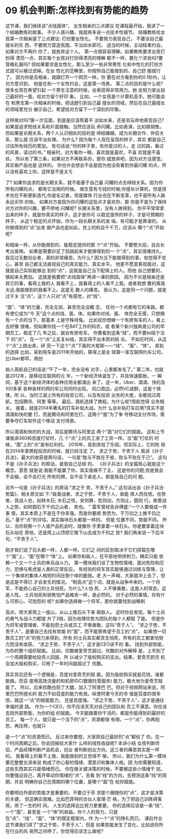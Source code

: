# 09 机会判断:怎样找到有势能的趋势

这节课，我们继续谈“点线面体”。 女生相亲的三点建议 在课程最开始，我讲了一个结婚教练的故事。 不少人感兴趣，我就再多说一点技术性细节。 结婚教练给女孩第一次相亲提了三点建议: 打扮要女性化。
不要努力表现自己， 不要谈自己最擅长的东 西，不要努力营造氛围，平淡如水即可。 适当的时候，主动结束约会。如果对方不再约 你了，就放弃这个人。
 第一点很容易理解。如果教练要求女孩打扮得 漂亮一点，其实每个女孩对打扮得漂亮的理解 都不一样，要化个浓妆吗?要穿晚礼服吗? 但如果要求是女性化，那么至少一些非常男性 化和中性化的打扮方式就可以被过滤掉。在女 性化的范畴里，你按照自己能做到的，自己舒 服就行了。 因为你是去相亲，就跟打开一个网页一样。你 要在对方看到你的0.1秒内，让对方意识到， 他是在和一个女性约会，这是第一场景。 第二点的目的是什么呢?很多女孩在希望引起 一个男生注意的时候，会表现得非常用力。她 会努力拿出自己最好的一面，给对方留个好印 象。 比如，一个女孩是个计算机高手。她可能会在 和男生第一次相亲的时候，把话题引到自己最 擅长的领域，然后在自己最擅长的领域里充分 展示自己，希望给对方留下一个深刻的印象。

 这样做对吗?第一次见面，到底是应该照着平 淡如水来，还是去玩命地表现自己? 如果是追求短线关系和片面接触，当然应该玩 命闪耀。比如表演，比如做销售。 但如果是长期关系，两个人认识相处的目的是 缔结婚姻，成为长期合作、伴侣关系，那么就 应该平淡处理。
为什么? 因为每个人现在呈现的样子，其实 都是自己过往所有经历的累加。 有句话说:“你的样子里，有你爱过的人，走 过的路，看过的风景，读过的书。” 相亲时，对方看你一眼，喜欢就是喜欢，不喜 欢就是不喜欢。 所以有了第三条，如果对方不再联系你，那你 就放弃吧，因为对方没感觉。其实做产品也是 这样的。 你也许会想会不会是因为他没有看到你最闪耀 的点，所以没有喜欢上你，这样是不是太亏

 了? 如果你追求的是长期关系，就不能基于自己最 闪耀的点去缔结关系。因为你所有闪耀的点， 都有它没用的时候。 做生意有亏钱的时候;你擅长计算机，但是技 术也在不断更新迭代;你是名记者，但是媒体 行业也在不断变革，也不是所有人脉永远买你 的账。 如果对方是因为你闪耀的这些点才喜欢你，那 你是不是为了保持对方对你的兴趣，要不停地 闪耀呢?
长期关系里，没有人做得到。 你平平常常拿 出来的样子，就是你真实的样子。这才是你可 以稳定提供的样子，才是可预期的样子。 从这个稳定的点开始，作为一段长期关系的发 端，有可能才是靠谱的。 从你做得到的“点”出发 做产品也是如此，世上的机会千千万，应该从 哪个“点”开始呢?

 和相亲一样，从你能做到的、能稳定提供的那 个“点”开始。
不要憋大招，自古长考出臭棋。 如果是需要卯足了劲跳起来才能够得到的一 个“点”，其实很难持久。 我见过无数创业者，真的非常痛苦。为什么? 因为当下能做得到的事，他觉得不甘心，甚至 自己都无法直视自己的真实能力、真实水平。 他更不愿意客观面对，这就是自己实际能够达 到的“点”，这就是自己当下配得上的人。而他 自己想要的，够起来太费劲。 这就是我要把“点线面体”再讲一课的原因。 因为不论是相亲还是其它的事，看得上我的人 我看不上，我看得上的人看不上我。或者我想 要的离我太远;我能做到的我看不上。这是无 数人的痛苦。 我认为，这是同一个问题，就是过于关 注“点”。这个人只对“点”有感觉，对“线”、

 “面”、“体”的力量，完全无视，甚至完全没概 念。 任何一个点都有它的来路，都有使它成为“今 天”这个点的线、面、体。如果你对线、面、 体完全无感，只想拥有一个点的当下，那基本 上是守株待兔。 比如说你想嫁一个有房有车的人，看上去好像 很难。但如果你找一个在BAT工作的码农，或 者某个新兴独角兽公司的早期员工，稳定了几 年之后，就会有房有车。 你要看到这条“线”，而不要纠结于当下 的“点”。 在一个“点”上反复纠结，其实得不出本质的结 论。 不如花时间，从这个“点”上跳出来，研 究一下这个“点”下面的大框架——“线”、 “面”、“体”。
易到的选择 比如，易到用车是2011年开始的，算得上是全 球第一家互联网约车公司，比Uber都早。用创

 始人周航自己的话说:“干了一年，完全没有 对手，心里都发毛了。” 第二年，也就是2012年，是移动互联网的元 年，一个新经济体诞生了，并且快速膨胀。一 瞬间，基于这个新经济体的各种应用全都涌出 来了。这一年，Uber、滴滴、快的及100多家 各种各样的网约车公司同时出现。 风口周边，必然VC成群，这是个铁律。所 以，当时江湖上所有的投资公司，以及有投资 业务的大佬，全都找过周航，包括腾讯、阿里 等等。 最后，周航选择了携程。为什么呢?周航觉得 业务相关。 接着，就是2014年著名的打车补贴大战。为什 么会补贴打车应用?其实不是滴滴和快的要 打，而是腾讯和阿里在打。这两个“面”为了争 夺移动支付市场，需要争夺打车软件这个移动 支付场景。

 所以滴滴和快的的大战，背后是腾讯与阿里这 两个“面”对它们的赋能。 这和上节课我讲360和百度打仗时，几 个“点”上的员工涨了工资一样。当“面”打仗的 时候，“面”上的“点”是有红利的。 2016年，易到卖给了乐视。但实际上，它的败 局在2014年拿携程投资的时候，就已经注定 了。
求之于势，不责于人 我读《孙子兵法》，最大的收获是两句话， 一句是“胜与不胜在于彼，败与不败在于己”。 这句不是《孙子兵法》的原话，是我自己总结 的。 《孙子兵法》的全篇核心就是这个概念，意思 就是说:我能不能赢了你，其实我做不了主， 这是你的问题;但是我会不会输，会不会打光 所有的牌，会不会下桌走人，那是我自己的问 题。

 另外一句是《孙子兵法》的原话:“求之于 势，不责于人。” 这句话出自《孙子兵法·势篇》，相关原文如 下:“故善战者，求之于势，不责于人，故能 择人而任势。任势者，其战人也，如转木石; 木石之性，安则静，危则动，方则止，圆则 行。故善战人之势，如转圆石于千仞之山者， 势也。 ” 雷军曾经告诉傅盛:“一个人要做成一件事 情，其实本质上不是在于你多强，而是你要顺 势而为，于万仞之上推千钧之石。” 基于“点”的评估，其实每块石头都是一样的。 但是 位置不同，势能不同。 所以，当你观察一个人或产品机会时，就像你 手里拿着一块石头。你是要拿着这块石头站在 原地，还是爬上山顶把它推下山去成为千钧之 势?
我们再来说一下后半句，“不责于人”。

 刚才我们说了石头都一样，人都一样。它们之 间的区别取决于它们搭载在哪 个“面”上，“面”在哪个“体”上。 如果你和敌人，在平原地带拼刺刀，确实只能 依赖一个又一个士兵的单兵战斗力。 第一模块我们谈了生物性情绪，面对危险和压 力，恐惧与焦虑是人类的正常反应。 有经验的将军其实能够通过训练与管理，让一 个集体的集体人格短时间压倒个体的脆弱。老 大一声喊，大家就冲上去了，但是这是不得已 才会发生的情况。 “制高点”这个词，就是从战争中来的。一个将 军，不能担心自己的士兵怕死。为什么?人怕 死、人不够勇敢，这是人的常态，这是人性。 士兵怕死和销售怕产品难卖一样，是必然的。 对于必然的事情，你有什么可担心、可抱怨的 呢? 如果你选择做一个将军，那你就要找到战略制

 高点，带大家爬上一座山，从山上推石头下来 砸敌人。 这时你会发现，每个士兵的勇气与战斗力都提 升了3倍，因为地理优势为团队的每个人都赋 了能。 但是作为将军或管理者，不能抱怨士兵或员工 不够勇敢，这叫“责于人”。 “求之于势，不责于人”，是要自己去找有势能 的“面”，而不能寄希望于员工的“点”。 如果想一切靠员工的“点”的努力来得到，所有 的士兵其实都贪生怕死，所有的员工都害怕努 力而没有收获。 “求之于势，不责于人”，这才是CEO该干的 事。 找到外部势能，为你的整个组织赋能。 比如，优酷被爱奇艺超过。优酷的对外解释 是，上市到了一个周期需要给投资人回报，所 以减少了版权购买的支出。结果，爱奇艺抓住 机会加大版权购买，只用了一年时间就超过了 优酷。

 其实背后还有一个逻辑是，百度对爱奇艺的赋 能。因为版权购买就是花钱，谁都能做。而百 度用高效流量的和机房IDC(数据托管服务) 能力，极大地为爱奇艺赋能了。 所以，后来优酷也抱了大腿，加入了阿里巴 巴。但对于视频网站来说，阿里巴巴所擅长的 能力不如百度的能力有效。纵使阿里今天的市 值是百度的很多倍，就这一“点”的赋能能力， 还是百度强。 “求之于势，不责于人”，这才是通往幸福的道 路。 作为一个CEO，你不应该天天对自己的团队和 员工不满意。你应该去找外部势能，为你的组 织赋能。 今天能跟着你干活的，都是你能得到的最好的 员工。 每一个人，就只是一个当下的“点”，资源都很 有限。一个“点”，你再抱怨，再压榨，也就只

 是一个“点”的资源而已。 反过来你要想，大家把自己最好的“点”都给了 你。在一个时间周期之后，你会回报给大家什 么样的线性收益呢?
本讲小结 女孩判断伴侣，产品经理判断产品机会，创业 者判断创业方向，这三者的痛苦其实是一样 的。 我看得上的看不上我，我能做到的又觉得不 够。 所以，我们为什么第一模块要花整整五讲来说 构成了你心智的情绪、潜意识和集体人格。因 为你需要知道，这些东西其实只是情绪而已。 你在做关键决策的时候，不要被这些小情绪干 扰。 你要强迫自己，离开牵动你情绪的“点”，去看 到“线”的方向，去预测这条“线”的周期，并且 明确你自己在周期的哪个位置，是哪个“面”在 给你赋能。

你要明白外部的势能才是重要的，不要过于苛 求那个跟随你的“点”，这才是决策的关键。 但这确实很难。比如巴菲特的合伙人查理·芒 格，为了把自己训练得客观，用了一生的时 间。
人生的选择远比努力更重要。 你的选择应该是一条“线”、一个“面”，甚至是 一个“体”的收益。你个人的努力，只是 在“点”、“线”、“面”、“体”的既定框架内，作 为一个“点”的挣扎而已。
课后作业 这节课我们讲了“求之于势，不责于人”，但是 如果势能发生了变化，比如说你所在行业的风 突然之间停了，你觉得应该怎么做呢?